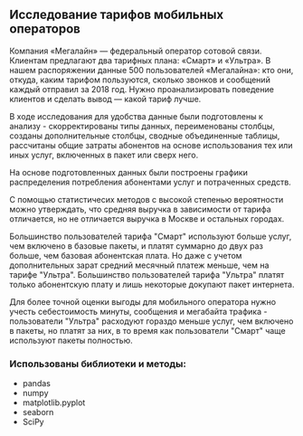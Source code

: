 ## Исследование тарифов мобильных операторов

Компания «Мегалайн» — федеральный оператор сотовой связи. Клиентам предлагают два тарифных плана: «Смарт» и «Ультра». 
В нашем распоряжении данные 500 пользователей «Мегалайна»: кто они, откуда, каким тарифом пользуются, сколько звонков и сообщений каждый отправил за 2018 год. Нужно проанализировать поведение клиентов и сделать вывод — какой тариф лучше.

В ходе исследования для удобства данные были подготовлены к анализу - скорректированы типы данных, переименованы столбцы, созданы дополнительные столбцы, сводные объединенные таблицы, рассчитаны общие затраты абонентов на основе использования тех или иных услуг, включенных в пакет или сверх него. 

На основе подготовленных данных были построены графики распределения потребления абонентами услуг и потраченных средств. 

С помощью статистичесих методов с высокой степенью вероятности можно утверждать, что средняя выручка в зависимости от тарифа отличается, но не отличается выручка в Москве и остальных городах. 

Большинство пользователей тарифа "Смарт" используют больше услуг, чем включено в базовые пакеты, и платят суммарно до двух раз больше, чем базовая абонентская плата. Но даже с учетом дополнительных зарат средний месячный платеж меньше, чем на тарифе "Ультра". Большинство пользователей тарифа "Ультра" платят только абонентскую плату и лишь некоторые докупают пакет интернета.

Для более точной оценки выгоды для мобильного оператора нужно учесть себестоимость минуты, сообщения и мегабайта трафика - пользователи "Ультра" расходуют гораздо меньше услуг, чем включено в пакеты, но платят за них, в то время как пользователи "Смарт" чаще используют пакеты полностью.

### Использованы библиотеки и методы:
- pandas
- numpy
- matplotlib.pyplot
- seaborn
- SciPy

